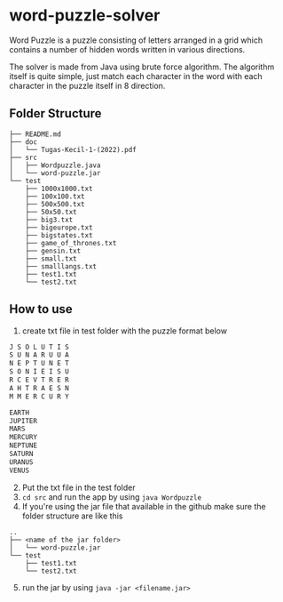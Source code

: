 # word-puzzle-solver

Word Puzzle is a puzzle consisting of letters arranged in a grid which contains a number of hidden words written in various directions.

The solver is made from Java using brute force algorithm. The algorithm itself is quite simple, just match each character in the word with each character in the puzzle itself in 8 direction.

## Folder Structure
```
├── README.md
├── doc
│   └── Tugas-Kecil-1-(2022).pdf
├── src
│   ├── Wordpuzzle.java
│   └── word-puzzle.jar
└── test
    ├── 1000x1000.txt
    ├── 100x100.txt
    ├── 500x500.txt
    ├── 50x50.txt
    ├── big3.txt
    ├── bigeurope.txt
    ├── bigstates.txt
    ├── game_of_thrones.txt
    ├── gensin.txt
    ├── small.txt
    ├── smalllangs.txt
    ├── test1.txt
    └── test2.txt
```
## How to use

1. create txt file in test folder with the puzzle format below

```txt
J S O L U T I S
S U N A R U U A
N E P T U N E T
S O N I E I S U
R C E V T R E R
A H T R A E S N
M M E R C U R Y

EARTH
JUPITER
MARS
MERCURY
NEPTUNE
SATURN
URANUS
VENUS
```

2. Put the txt file in the test folder
3. `cd src` and run the app by using `java Wordpuzzle` 
4. If you're using the jar file that available in the github make sure the folder structure are like this
```
..
├── <name of the jar folder>
│   └── word-puzzle.jar
└── test
    ├── test1.txt
    └── test2.txt
```
5. run the jar by using `java -jar <filename.jar>`